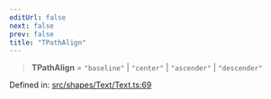 ```yaml
---
editUrl: false
next: false
prev: false
title: "TPathAlign"
---
```


> **TPathAlign** = `"baseline"` \| `"center"` \| `"ascender"` \| `"descender"`

Defined in: [src/shapes/Text/Text.ts:69](https://github.com/fabricjs/fabric.js/blob/b4f67b1cfd353d0e2763b168e07bce6b67895452/src/shapes/Text/Text.ts#L69)
